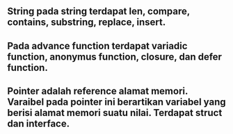 ## String pada string terdapat len, compare, contains, substring, replace, insert.
## Pada advance function terdapat variadic function, anonymus function, closure, dan defer function.
## Pointer adalah reference alamat memori. Varaibel pada pointer ini berartikan variabel yang berisi alamat memori suatu nilai. Terdapat struct dan interface.